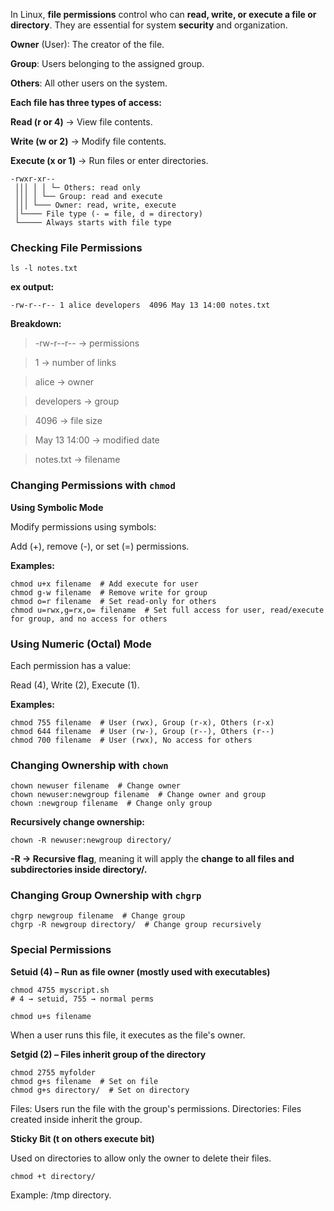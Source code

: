 In Linux, **file permissions** control who can **read, write, or execute a file or directory**. They are essential for system **security** and organization.


**Owner** (User): The creator of the file.

**Group**: Users belonging to the assigned group.

**Others**: All other users on the system.


**Each file has three types of access:**

**Read (r or 4)** → View file contents.

**Write (w or 2)** → Modify file contents.

**Execute (x or 1)** → Run files or enter directories.

```
-rwxr-xr--  
 │││ │ │ └─ Others: read only
 │││ │ └── Group: read and execute
 │││ └─── Owner: read, write, execute
 │└──── File type (- = file, d = directory)
 └───── Always starts with file type
```

### **Checking File Permissions**

```
ls -l notes.txt
```

**ex output:**

```
-rw-r--r-- 1 alice developers  4096 May 13 14:00 notes.txt
```

**Breakdown:**

> -rw-r--r-- → permissions

> 1 → number of links

> alice → owner

> developers → group

> 4096 → file size

> May 13 14:00 → modified date

> notes.txt → filename


### Changing Permissions with `chmod`

**Using Symbolic Mode**

Modify permissions using symbols:

Add (+), remove (-), or set (=) permissions.

**Examples:**

```
chmod u+x filename  # Add execute for user
chmod g-w filename  # Remove write for group
chmod o=r filename  # Set read-only for others
chmod u=rwx,g=rx,o= filename  # Set full access for user, read/execute for group, and no access for others
```

### Using Numeric (Octal) Mode

Each permission has a value:

Read (4), Write (2), Execute (1).

**Examples:**

```
chmod 755 filename  # User (rwx), Group (r-x), Others (r-x)
chmod 644 filename  # User (rw-), Group (r--), Others (r--)
chmod 700 filename  # User (rwx), No access for others
```

### **Changing Ownership with `chown`**

```
chown newuser filename  # Change owner
chown newuser:newgroup filename  # Change owner and group
chown :newgroup filename  # Change only group
```

**Recursively change ownership:**

```
chown -R newuser:newgroup directory/
```

**-R → Recursive flag**, meaning it will apply the **change to all files and subdirectories inside directory/.**


### Changing Group Ownership with `chgrp`

```
chgrp newgroup filename  # Change group
chgrp -R newgroup directory/  # Change group recursively
```

### Special Permissions

**Setuid (4) – Run as file owner (mostly used with executables)**

```
chmod 4755 myscript.sh
# 4 → setuid, 755 → normal perms

chmod u+s filename
```

When a user runs this file, it executes as the file's owner.

**Setgid (2) – Files inherit group of the directory**

```
chmod 2755 myfolder
chmod g+s filename  # Set on file
chmod g+s directory/  # Set on directory
```
Files: Users run the file with the group's permissions. Directories: Files created inside inherit the group.


**Sticky Bit (t on others execute bit)**

Used on directories to allow only the owner to delete their files.
```
chmod +t directory/
```
Example: /tmp directory.









